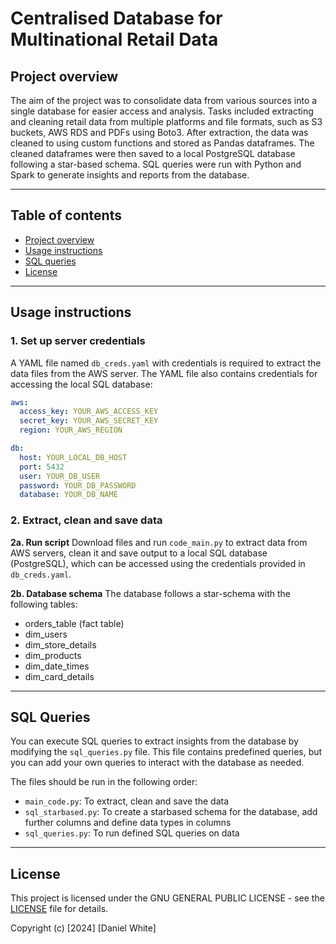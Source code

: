# Centralised Database for Multinational Retail Data

## Project overview
The aim of the project was to consolidate data from various sources into a single database for easier access and analysis. Tasks included extracting and cleaning retail data from multiple platforms and file formats, such as S3 buckets, AWS RDS and PDFs using Boto3. After extraction, the data was cleaned to using custom functions and stored as Pandas dataframes. The cleaned dataframes were then saved to a local PostgreSQL database following a star-based schema. SQL queries were run with Python and Spark to generate insights and reports from the database.


---

## Table of contents

- [Project overview](#project-overview)
- [Usage instructions](#usage-instructions)
- [SQL queries](#sql-queries)
- [License](#license)



---

## Usage instructions

### 1. Set up server credentials
A YAML file named `db_creds.yaml` with credentials is required to extract the data files from the AWS server. The YAML file also contains credentials for accessing the local SQL database:

   ```yaml
   aws:
     access_key: YOUR_AWS_ACCESS_KEY
     secret_key: YOUR_AWS_SECRET_KEY
     region: YOUR_AWS_REGION

   db:
     host: YOUR_LOCAL_DB_HOST
     port: 5432
     user: YOUR_DB_USER
     password: YOUR_DB_PASSWORD
     database: YOUR_DB_NAME
   ```

### 2. Extract, clean and save data
**2a. Run script**
Download files and run `code_main.py` to extract data from AWS servers, clean it and save output to a local SQL database (PostgreSQL), which can be accessed using the credentials provided in `db_creds.yaml`.


**2b. Database schema**
The database follows a star-schema with the following tables:
- orders_table (fact table)
- dim_users
- dim_store_details
- dim_products
- dim_date_times
- dim_card_details

---

## SQL Queries

You can execute SQL queries to extract insights from the database by modifying the `sql_queries.py` file. This file contains predefined queries, but you can add your own queries to interact with the database as needed.

The files should be run in the following order:
- `main_code.py`: To extract, clean and save the data
- `sql_starbased.py`: To create a starbased schema for the database, add further columns and define data types in columns
- `sql_queries.py`: To run defined SQL queries on data


---

## License

This project is licensed under the GNU GENERAL PUBLIC LICENSE - see the [LICENSE](LICENSE.txt) file for details.

Copyright (c) [2024] [Daniel White]
